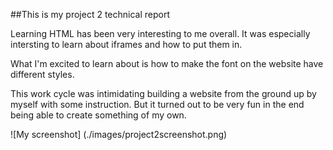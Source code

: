 ##This is my project 2 technical report

Learning HTML has been very interesting to me overall. It was especially intersting to learn about iframes and how to put them in.

What I'm excited to learn about is how to make the font on the website have different styles.

This work cycle was intimidating building a website from the ground up by myself with some instruction. But it turned out to be very fun in the end being able to create something of my own.

![My screenshot] (./images/project2screenshot.png) 
